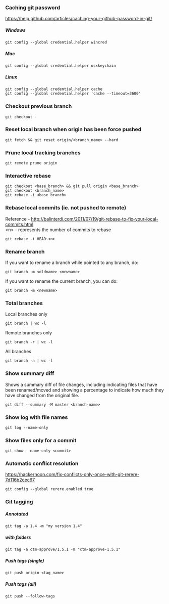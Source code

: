 ### Caching git password
https://help.github.com/articles/caching-your-github-password-in-git/

##### Windows
`git config --global credential.helper wincred`

##### Mac
`git config --global credential.helper osxkeychain`

##### Linux
```
git config --global credential.helper cache
git config --global credential.helper 'cache --timeout=3600'
```

### Checkout previous branch

`git checkout -`

### Reset local branch when origin has been force pushed

`git fetch && git reset origin/<branch_name> --hard`

### Prune local tracking branches

`git remote prune origin`

### Interactive rebase

```
git checkout <base_branch> && git pull origin <base_branch>
git checkout <branch_name>
git rebase -i <base_branch>
```

### Rebase local commits (ie. not pushed to remote)

Reference - http://balinterdi.com/2011/07/19/git-rebase-to-fix-your-local-commits.html  
&lt;n&gt; - represents the number of commits to rebase

`git rebase -i HEAD~<n>`

### Rename branch

If you want to rename a branch while pointed to any branch, do:

`git branch -m <oldname> <newname>`

If you want to rename the current branch, you can do:

`git branch -m <newname>`

### Total branches

Local branches only

`git branch | wc -l `

Remote branches only

`git branch -r | wc -l`

All branches

`git branch -a | wc -l`

### Show summary diff

Shows a summary diff of file changes, including indicating files that have been renamed/moved and showing a percentage to indicate how much they have changed from the original file.

`git diff --summary -M master <branch-name>`

### Show log with file names

`git log --name-only`

### Show files only for a commit

`git show --name-only <commit>`

### Automatic conflict resolution

https://hackernoon.com/fix-conflicts-only-once-with-git-rerere-7d116b2cec67

`git config --global rerere.enabled true`

### Git tagging

##### Annotated

`git tag -a 1.4 -m "my version 1.4"`

##### with folders

`git tag -a ctm-approve/1.5.1 -m "ctm-approve-1.5.1"`

##### Push tags (single)

`git push origin <tag_name>`

##### Push tags (all)

`git push --follow-tags`
